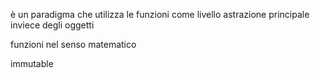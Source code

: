 è un paradigma che utilizza le funzioni come livello astrazione principale inviece degli oggetti

funzioni nel senso matematico

immutable